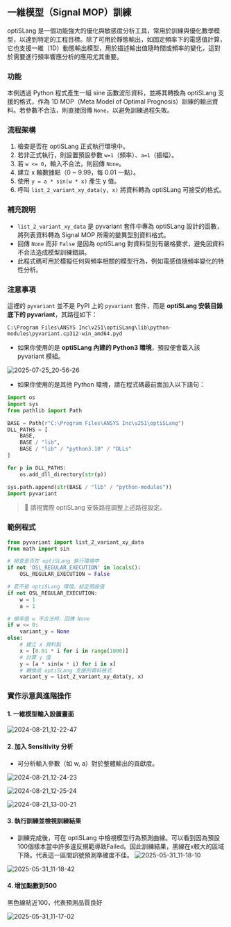 ## 一維模型（Signal MOP）訓練

optiSLang 是一個功能強大的優化與敏感度分析工具，常用於訓練與優化數學模型，以達到特定的工程目標。除了可用於靜態輸出，如固定頻率下的電感值計算，它也支援一維（1D）動態輸出模型，用於描述輸出值隨時間或頻率的變化，這對於需要進行頻率響應分析的應用尤其重要。

### 功能

本例透過 Python 程式產生一組 sine 函數波形資料，並將其轉換為 optiSLang 支援的格式，作為 1D MOP（Meta Model of Optimal Prognosis）訓練的輸出資料。若參數不合法，則直接回傳 `None`，以避免訓練過程失敗。

### 流程架構

1. 檢查是否在 optiSLang 正式執行環境中。
2. 若非正式執行，則設置預設參數 `w=1`（頻率）、`a=1`（振幅）。
3. 若 `w <= 0`，輸入不合法，則回傳 `None`。
4. 建立 x 軸數據點（0 \~ 9.99，每 0.01 一點）。
5. 使用 `y = a * sin(w * x)` 產生 y 值。
6. 呼叫 `list_2_variant_xy_data(y, x)` 將資料轉為 optiSLang 可接受的格式。

### 補充說明

* `list_2_variant_xy_data` 是 pyvariant 套件中專為 optiSLang 設計的函數，將列表資料轉為 Signal MOP 所需的變異型別資料格式。
* 回傳 `None` 而非 `False` 是因為 optiSLang 對資料型別有嚴格要求，避免因資料不合法造成模型訓練錯誤。
* 此程式碼可用於模擬任何與頻率相關的模型行為，例如電感值隨頻率變化的特性分析。
### 注意事項

這裡的 `pyvariant` 並不是 PyPI 上的 `pyvariant` 套件，而是 **optiSLang 安裝目錄底下的 pyvariant**，其路徑如下：

```
C:\Program Files\ANSYS Inc\v251\optiSLang\lib\python-modules\pyvariant.cp312-win_amd64.pyd
```

* 如果你使用的是 **optiSLang 內建的 Python3 環境**，預設便會載入該 pyvariant 模組。

![2025-07-25_20-56-26](/assets/2025-07-25_20-56-26.png)
* 如果你使用的是其他 Python 環境，請在程式碼最前面加入以下語句：

```python
import os
import sys
from pathlib import Path

BASE = Path(r"C:\Program Files\ANSYS Inc\v251\optiSLang")
DLL_PATHS = [
    BASE,
    BASE / "lib",
    BASE / "lib" / "python3.10" / "DLLs"
]

for p in DLL_PATHS:
    os.add_dll_directory(str(p))

sys.path.append(str(BASE / "lib" / "python-modules"))
import pyvariant
```
> 📌 請視實際 optiSLang 安裝路徑調整上述路徑設定。


### 範例程式

```python
from pyvariant import list_2_variant_xy_data
from math import sin

# 檢查是否在 optiSLang 執行環境中
if not 'OSL_REGULAR_EXECUTION' in locals(): 
    OSL_REGULAR_EXECUTION = False

# 若不是 optiSLang 環境，給定預設值
if not OSL_REGULAR_EXECUTION:
    w = 1
    a = 1

# 頻率值 w 不合法時，回傳 None
if w <= 0:
    variant_y = None
else:
    # 建立 x 資料點
    x = [0.01 * i for i in range(1000)]
    # 計算 y 值
    y = [a * sin(w * i) for i in x]
    # 轉換成 optiSLang 支援的資料格式
    variant_y = list_2_variant_xy_data(y, x)
```

### 實作示意與進階操作

#### 1. 一維模型輸入設置畫面

![2024-08-21\_12-22-47](/assets/2024-08-21_12-22-47.png)

#### 2. 加入 Sensitivity 分析

* 可分析輸入參數（如 w, a）對於整體輸出的貢獻度。

![2024-08-21\_12-24-23](/assets/2024-08-21_12-24-23.png)


![2024-08-21\_12-25-24](/assets/2024-08-21_12-25-24.png)


![2024-08-21\_13-00-21](/assets/2024-08-21_13-00-21_o5vk5q2ih.png)


#### 3. 執行訓練並檢視訓練結果

* 訓練完成後，可在 optiSLang 中檢視模型行為預測曲線。可以看到因為預設100個樣本當中許多違反規範導致Failed。因此訓練結果，黑線在x較大的區域下降。代表這一區間訊號預測準確度不佳。
![2025-05-31_11-18-10](/assets/2025-05-31_11-18-10.png)

![2025-05-31_11-18-42](/assets/2025-05-31_11-18-42.png)


#### 4. 增加點數到500
黑色線貼近100，代表預測品質良好

![2025-05-31_11-17-02](/assets/2025-05-31_11-17-02.png)